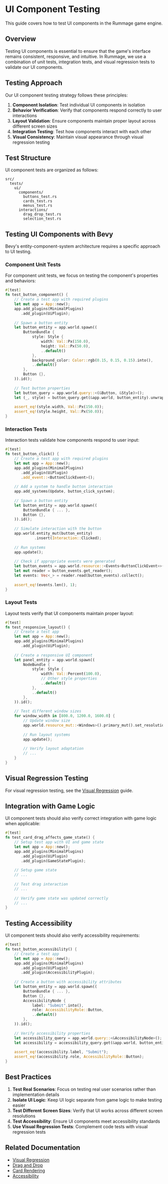 # UI Component Testing

This guide covers how to test UI components in the Rummage game engine.

## Overview

Testing UI components is essential to ensure that the game's interface remains consistent, responsive, and intuitive. In Rummage, we use a combination of unit tests, integration tests, and visual regression tests to validate our UI components.

## Testing Approach

Our UI component testing strategy follows these principles:

1. **Component Isolation**: Test individual UI components in isolation
2. **Behavior Verification**: Verify that components respond correctly to user interactions
3. **Layout Validation**: Ensure components maintain proper layout across different screen sizes
4. **Integration Testing**: Test how components interact with each other
5. **Visual Consistency**: Maintain visual appearance through visual regression testing

## Test Structure

UI component tests are organized as follows:

```
src/
  tests/
    ui/
      components/
        buttons_test.rs
        cards_test.rs
        menus_test.rs
      interactions/
        drag_drop_test.rs
        selection_test.rs
```

## Testing UI Components with Bevy

Bevy's entity-component-system architecture requires a specific approach to UI testing.

### Component Unit Tests

For component unit tests, we focus on testing the component's properties and behaviors:

```rust
#[test]
fn test_button_component() {
    // Create a test app with required plugins
    let mut app = App::new();
    app.add_plugins(MinimalPlugins)
       .add_plugin(UiPlugin);
    
    // Spawn a button entity
    let button_entity = app.world.spawn((
        ButtonBundle {
            style: Style {
                width: Val::Px(150.0),
                height: Val::Px(50.0),
                ..default()
            },
            background_color: Color::rgb(0.15, 0.15, 0.15).into(),
            ..default()
        },
        Button {},
    )).id();
    
    // Test button properties
    let button_query = app.world.query::<(&Button, &Style)>();
    let (_, style) = button_query.get(&app.world, button_entity).unwrap();
    
    assert_eq!(style.width, Val::Px(150.0));
    assert_eq!(style.height, Val::Px(50.0));
}
```

### Interaction Tests

Interaction tests validate how components respond to user input:

```rust
#[test]
fn test_button_click() {
    // Create a test app with required plugins
    let mut app = App::new();
    app.add_plugins(MinimalPlugins)
       .add_plugin(UiPlugin)
       .add_event::<ButtonClickEvent>();
    
    // Add a system to handle button interaction
    app.add_systems(Update, button_click_system);
    
    // Spawn a button entity
    let button_entity = app.world.spawn((
        ButtonBundle { ... },
        Button {},
    )).id();
    
    // Simulate interaction with the button
    app.world.entity_mut(button_entity)
             .insert(Interaction::Clicked);
    
    // Run systems
    app.update();
    
    // Check if appropriate events were generated
    let button_events = app.world.resource::<Events<ButtonClickEvent>>();
    let mut reader = button_events.get_reader();
    let events: Vec<_> = reader.read(button_events).collect();
    
    assert_eq!(events.len(), 1);
}
```

### Layout Tests

Layout tests verify that UI components maintain proper layout:

```rust
#[test]
fn test_responsive_layout() {
    // Create a test app
    let mut app = App::new();
    app.add_plugins(MinimalPlugins)
       .add_plugin(UiPlugin);
    
    // Create a responsive UI component
    let panel_entity = app.world.spawn((
        NodeBundle {
            style: Style {
                width: Val::Percent(100.0),
                // Other style properties
                ..default()
            },
            ..default()
        },
    )).id();
    
    // Test different window sizes
    for window_width in [800.0, 1200.0, 1600.0] {
        // Update window size
        app.world.resource_mut::<Windows>().primary_mut().set_resolution(window_width, 900.0);
        
        // Run layout systems
        app.update();
        
        // Verify layout adaptation
        // ...
    }
}
```

## Visual Regression Testing

For visual regression testing, see the [Visual Regression](visual_regression.md) guide.

## Integration with Game Logic

UI component tests should also verify correct integration with game logic when applicable:

```rust
#[test]
fn test_card_drag_affects_game_state() {
    // Setup test app with UI and game state
    let mut app = App::new();
    app.add_plugins(MinimalPlugins)
       .add_plugin(UiPlugin)
       .add_plugin(GameStatePlugin);
    
    // Setup game state
    // ...
    
    // Test drag interaction
    // ...
    
    // Verify game state was updated correctly
    // ...
}
```

## Testing Accessibility

UI component tests should also verify accessibility requirements:

```rust
#[test]
fn test_button_accessibility() {
    // Create a test app
    let mut app = App::new();
    app.add_plugins(MinimalPlugins)
       .add_plugin(UiPlugin)
       .add_plugin(AccessibilityPlugin);
    
    // Create a button with accessibility attributes
    let button_entity = app.world.spawn((
        ButtonBundle { ... },
        Button {},
        AccessibilityNode {
            label: "Submit".into(),
            role: AccessibilityRole::Button,
            ..default()
        },
    )).id();
    
    // Verify accessibility properties
    let accessibility_query = app.world.query::<&AccessibilityNode>();
    let accessibility = accessibility_query.get(&app.world, button_entity).unwrap();
    
    assert_eq!(accessibility.label, "Submit");
    assert_eq!(accessibility.role, AccessibilityRole::Button);
}
```

## Best Practices

1. **Test Real Scenarios**: Focus on testing real user scenarios rather than implementation details
2. **Isolate UI Logic**: Keep UI logic separate from game logic to make testing easier
3. **Test Different Screen Sizes**: Verify that UI works across different screen resolutions
4. **Test Accessibility**: Ensure UI components meet accessibility standards
5. **Use Visual Regression Tests**: Complement code tests with visual regression tests

## Related Documentation

- [Visual Regression](visual_regression.md)
- [Drag and Drop](../interaction/drag_and_drop.md)
- [Card Rendering](../cards/card_rendering.md)
- [Accessibility](../accessibility/screen_reader.md) 